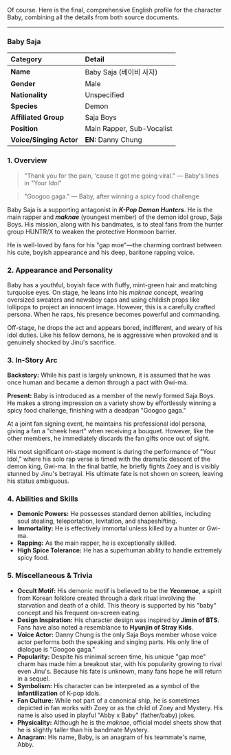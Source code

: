 Of course. Here is the final, comprehensive English profile for the character Baby, combining all the details from both source documents.

---

### **Baby Saja**

| Category                | Detail                    |
| :---------------------- | :------------------------ |
| **Name**                | Baby Saja (베이비 사자)   |
| **Gender**              | Male                      |
| **Nationality**         | Unspecified               |
| **Species**             | Demon                     |
| **Affiliated Group**    | Saja Boys                 |
| **Position**            | Main Rapper, Sub-Vocalist |
| **Voice/Singing Actor** | **EN:** Danny Chung       |

### **1. Overview**

> "Thank you for the pain, 'cause it got me going viral."
> — Baby's lines in "Your Idol"

> "Googoo gaga."
> — Baby, after winning a spicy food challenge

Baby Saja is a supporting antagonist in **_K-Pop Demon Hunters_**. He is the main rapper and **_maknae_** (youngest member) of the demon idol group, Saja Boys. His mission, along with his bandmates, is to steal fans from the hunter group HUNTR/X to weaken the protective Honmoon barrier.

He is well-loved by fans for his "gap moe"—the charming contrast between his cute, boyish appearance and his deep, baritone rapping voice.

### **2. Appearance and Personality**

Baby has a youthful, boyish face with fluffy, mint-green hair and matching turquoise eyes. On stage, he leans into his _maknae_ concept, wearing oversized sweaters and newsboy caps and using childish props like lollipops to project an innocent image. However, this is a carefully crafted persona. When he raps, his presence becomes powerful and commanding.

Off-stage, he drops the act and appears bored, indifferent, and weary of his idol duties. Like his fellow demons, he is aggressive when provoked and is genuinely shocked by Jinu's sacrifice.

### **3. In-Story Arc**

**Backstory:** While his past is largely unknown, it is assumed that he was once human and became a demon through a pact with Gwi-ma.

**Present:** Baby is introduced as a member of the newly formed Saja Boys. He makes a strong impression on a variety show by effortlessly winning a spicy food challenge, finishing with a deadpan "Googoo gaga."

At a joint fan signing event, he maintains his professional idol persona, giving a fan a "cheek heart" when receiving a bouquet. However, like the other members, he immediately discards the fan gifts once out of sight.

His most significant on-stage moment is during the performance of "Your Idol," where his solo rap verse is timed with the dramatic descent of the demon king, Gwi-ma. In the final battle, he briefly fights Zoey and is visibly stunned by Jinu's betrayal. His ultimate fate is not shown on screen, leaving his status ambiguous.

### **4. Abilities and Skills**

- **Demonic Powers:** He possesses standard demon abilities, including soul stealing, teleportation, levitation, and shapeshifting.
- **Immortality:** He is effectively immortal unless killed by a hunter or Gwi-ma.
- **Rapping:** As the main rapper, he is exceptionally skilled.
- **High Spice Tolerance:** He has a superhuman ability to handle extremely spicy food.

### **5. Miscellaneous & Trivia**

- **Occult Motif:** His demonic motif is believed to be the **_Yeommae_**, a spirit from Korean folklore created through a dark ritual involving the starvation and death of a child. This theory is supported by his "baby" concept and his frequent on-screen eating.
- **Design Inspiration:** His character design was inspired by **Jimin of BTS**. Fans have also noted a resemblance to **Hyunjin of Stray Kids**.
- **Voice Actor:** Danny Chung is the only Saja Boys member whose voice actor performs both the speaking and singing parts. His only line of dialogue is "Googoo gaga."
- **Popularity:** Despite his minimal screen time, his unique "gap moe" charm has made him a breakout star, with his popularity growing to rival even Jinu's. Because his fate is unknown, many fans hope he will return in a sequel.
- **Symbolism:** His character can be interpreted as a symbol of the **infantilization** of K-pop idols.
- **Fan Culture:** While not part of a canonical ship, he is sometimes depicted in fan works with Zoey or as the child of Zoey and Mystery. His name is also used in playful "Abby x Baby" (father/baby) jokes.
- **Physicality:** Although he is the _maknae_, official model sheets show that he is slightly taller than his bandmate Mystery.
- **Anagram:** His name, Baby, is an anagram of his teammate's name, Abby.
